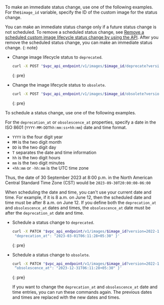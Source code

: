 

To make an immediate status change, use one of the following examples. For the`$image_id` variable, specify the ID of the custom image for the status change.

You can make an immediate status change only if a future status change is not scheduled. To remove a scheduled status change, see [Remove a scheduled custom image lifecycle status change by using the API](/docs/vpc?topic=vpc-managing-custom-images&interface=api#schedule-ilm-reset-status-change-API). After you remove the scheduled status change, you can make an immediate status change.
{: note}

- Change image lifecycle status to `deprecated`.

   ```sh
   curl -X POST "$vpc_api_endpoint/v1/images/$image_id/deprecate?version=2023-02-21&generation=2" -H “Authorization: Bearer $iam_token”
   ```
   {: pre}

- Change the image lifecycle status to `obsolete`.

   ```sh
   curl -X POST "$vpc_api_endpoint/v1/images/$image_id/obsolete?version=2023-12-21&generation=2" -H “Authorization: Bearer $iam_token”
   ```
   {: pre}

To schedule a status change, use one of the following examples.

For the `deprecation_at` or `obsolescence_at` properties, specify a date in the ISO 8601 (`YYYY-MM-DDThh:mm:ss+hh:mm`) date and time format.

* `YYYY` is the four digit year
* `MM` is the two digit month
* `DD` is the two digit day
* `T` separates the date and time information
* `hh` is the two digit hours
* `mm` is the two digit minutes
* `+hh:mm` or `-hh:mm` is the UTC time zone

Thus, the date of 30 September 2023 at 8:00 p.m. in the North American Central Standard Time Zone (CST) would be `2023-09-30T20:00:00-06:00`

When scheduling the date and time, you can't use your current date and time. For example, if it is 8 a.m. on June 12, then the scheduled date and time must be after 8 a.m. on June 12. If you define both the `deprecation_at` and `obsolescence_at` dates and times, the `obsolescence_at` date must be after the `deprecation_at` date and time.

- Schedule a status change to `deprecated`.

   ```sh
   curl -X PATCH "$vpc_api_endpoint/v1/images/$image_id?version=2022-11-21&generation=2" -H "Authorization: Bearer $iam_token" -d '{
    "deprecation_at": "2023-03-01T06:11:28+05:30" }'
   ```
   {: pre}

- Schedule a status change to `obsolete`.

   ```sh
   curl -X PATCH "$vpc_api_endpoint/v1/images/$image_id?version=2022-11-21&generation=2" -H "Authorization: Bearer $iam_token" -d '{
    “obsolescence_at": "2023-12-31T06:11:28+05:30" }'
   ```
   {: pre}

   If you want to change the `deprecation_at` and `obsolescence_at` date and time entries, you can run these commands again. The previous dates and times are replaced with the new dates and times.
